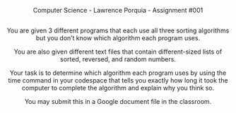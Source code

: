 <p align=center>Computer Science - Lawrence Porquia - Assignment #001
  
##

<p align=center>You are given 3 different programs that each use all three sorting algorithms but you don’t know which algorithm each program uses.

<p align=center>You are also given different text files that contain different-sized lists of sorted, reversed, and random numbers.

<p align=center>Your task is to determine which algorithm each program uses by using the time command in your codespace that tells you exactly how long it took the computer to complete the algorithm and explain why you think so.

<p align=center>You may submit this in a Google document file in the classroom. 


